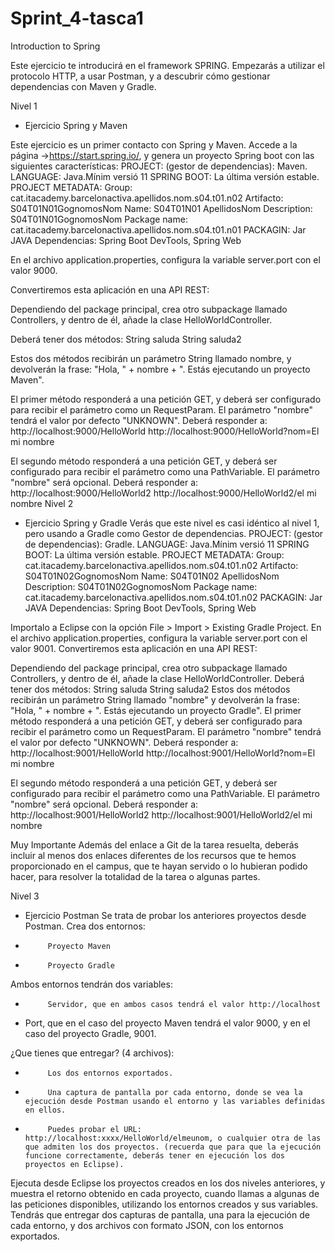 # Sprint_4-tasca1
Introduction to Spring

Este ejercicio te introducirá en el framework SPRING.
Empezarás a utilizar el protocolo HTTP, a usar Postman, y a descubrir cómo gestionar dependencias con Maven y Gradle.

Nivel 1
- Ejercicio Spring y Maven

Este ejercicio es un primer contacto con Spring y Maven.
Accede a la página ->https://start.spring.io/, y genera un proyecto Spring boot con las siguientes características:
PROJECT: (gestor de dependencias): Maven.
LANGUAGE: Java.Mínim versió 11 
SPRING BOOT: La última versión estable.
PROJECT METADATA: 
Group: cat.itacademy.barcelonactiva.apellidos.nom.s04.t01.n02
Artifacto: S04T01N01GognomosNom
Name: S04T01N01 ApellidosNom
Description: S04T01N01GognomosNom
Package name: cat.itacademy.barcelonactiva.apellidos.nom.s04.t01.n01
PACKAGIN: Jar
JAVA Dependencias: Spring Boot DevTools, Spring Web

En el archivo application.properties, configura la variable server.port con el valor 9000.

Convertiremos esta aplicación en una API REST:

Dependiendo del package principal, crea otro subpackage llamado Controllers, y dentro de él, añade la clase HelloWorldController.

Deberá tener dos métodos:
String saluda
String saluda2

Estos dos métodos recibirán un parámetro String llamado nombre, y devolverán la frase:
"Hola, " + nombre + ". Estás ejecutando un proyecto Maven".

El primer método responderá a una petición GET, y deberá ser configurado para recibir el parámetro como un RequestParam. El parámetro "nombre" tendrá el valor por defecto "UNKNOWN".
Deberá responder a:
http://localhost:9000/HelloWorld
http://localhost:9000/HelloWorld?nom=El mi nombre
 
El segundo método responderá a una petición GET, y deberá ser configurado para recibir el parámetro como una PathVariable. El parámetro "nombre" será opcional.
Deberá responder a:
http://localhost:9000/HelloWorld2
http://localhost:9000/HelloWorld2/el mi nombre
Nivel 2
- Ejercicio Spring y Gradle
Verás que este nivel es casi idéntico al nivel 1, pero usando a Gradle como Gestor de dependencias.
PROJECT: (gestor de dependencias): Gradle.
LANGUAGE: Java.Mínim versió 11 
SPRING BOOT: La última versión estable.
PROJECT METADATA: 
Group: cat.itacademy.barcelonactiva.apellidos.nom.s04.t01.n02
Artifacto: S04T01N02GognomosNom
Name: S04T01N02 ApellidosNom
Description: S04T01N02GognomosNom
Package name: cat.itacademy.barcelonactiva.apellidos.nom.s04.t01.n02
PACKAGIN: Jar
JAVA Dependencias: Spring Boot DevTools, Spring Web

Importalo a Eclipse con la opción File > Import > Existing Gradle Project.
En el archivo application.properties, configura la variable server.port con el valor 9001.
Convertiremos esta aplicación en una API REST:

Dependiendo del package principal, crea otro subpackage llamado Controllers, y dentro de él, añade la clase HelloWorldController.
Deberá tener dos métodos:
String saluda
String saluda2
Estos dos métodos recibirán un parámetro String llamado "nombre" y devolverán la frase:
"Hola, " + nombre + ". Estás ejecutando un proyecto Gradle".
El primer método responderá a una petición GET, y deberá ser configurado para recibir el parámetro como un RequestParam. El parámetro "nombre" tendrá el valor por defecto "UNKNOWN".
Deberá responder a:
http://localhost:9001/HelloWorld
http://localhost:9001/HelloWorld?nom=El mi nombre
 
El segundo método responderá a una petición GET, y deberá ser configurado para recibir el parámetro como una PathVariable. El parámetro "nombre" será opcional.
Deberá responder a:
http://localhost:9001/HelloWorld2
http://localhost:9001/HelloWorld2/el mi nombre


 Muy Importante
Además del enlace a Git de la tarea resuelta, deberás incluir al menos dos enlaces diferentes de los recursos que te hemos proporcionado en el campus, que te hayan servido o lo hubieran podido hacer, para resolver la totalidad de la tarea o algunas partes.

Nivel 3
- Ejercicio Postman
Se trata de probar los anteriores proyectos desde Postman.
Crea dos entornos:
-          Proyecto Maven
-          Proyecto Gradle
 
Ambos entornos tendrán dos variables:
-          Servidor, que en ambos casos tendrá el valor http://localhost
- Port, que en el caso del proyecto Maven tendrá el valor 9000, y en el caso del proyecto Gradle, 9001.
 
¿Que tienes que entregar? (4 archivos):
-          Los dos entornos exportados.
-          Una captura de pantalla por cada entorno, donde se vea la ejecución desde Postman usando el entorno y las variables definidas en ellos.
-          Puedes probar el URL: http://localhost:xxxx/HelloWorld/elmeunom, o cualquier otra de las que admiten los dos proyectos. (recuerda que para que la ejecución funcione correctamente, deberás tener en ejecución los dos proyectos en Eclipse).
Ejecuta desde Eclipse los proyectos creados en los dos niveles anteriores, y muestra el retorno obtenido en cada proyecto, cuando llamas a algunas de las peticiones disponibles, utilizando los entornos creados y sus variables.
Tendrás que entregar dos capturas de pantalla, una para la ejecución de cada entorno, y dos archivos con formato JSON, con los entornos exportados.

